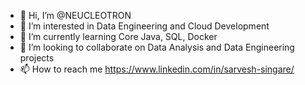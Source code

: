 - 👋 Hi, I’m @NEUCLEOTRON
- 👀 I’m interested in Data Engineering and Cloud Development
- 🌱 I’m currently learning Core Java, SQL, Docker
- 💞️ I’m looking to collaborate on Data Analysis and Data Engineering projects
- 📫 How to reach me https://www.linkedin.com/in/sarvesh-singare/

<!---
NEUCLEOTRON/NEUCLEOTRON is a ✨ special ✨ repository because its `README.md` (this file) appears on your GitHub profile.
You can click the Preview link to take a look at your changes.
--->
